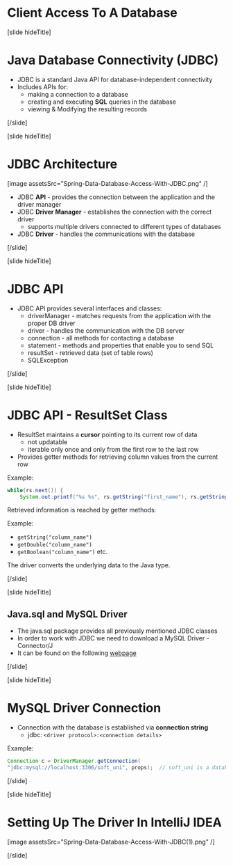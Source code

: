 # Client Access To A Database

[slide hideTitle]
# Java Database Connectivity (JDBC)

- JDBC is a standard Java API for database-independent connectivity
- Includes APIs for:
  - making a connection to a database
  - creating and executing **SQL** queries in the database
  - viewing & Modifying the resulting records

[/slide]

[slide hideTitle]
# JDBC Architecture

[image assetsSrc="Spring-Data-Database-Access-With-JDBC.png" /]

- JDBC **API** - provides the connection between the application and the driver manager
- JDBC **Driver Manager** - establishes the connection with the correct driver
  - supports multiple drivers connected to different types of databases
- JDBC **Driver** - handles the communications with the database

[/slide]

[slide hideTitle]

# JDBC API

- JDBC API provides several interfaces and classes:
  - driverManager - matches requests from the application with the proper DB driver
  - driver - handles the communication with the DB server
  - connection - all methods for contacting a database
  - statement - methods and properties that enable you to send SQL
  - resultSet - retrieved data (set of table rows)
  - SQLException

[/slide]

[slide hideTitle]

# JDBC API - ResultSet Class

- ResultSet maintains a **cursor** pointing to its current row of data
  - not updatable
  - iterable only once and only from the first row to the last row
- Provides getter methods for retrieving column values from the current row

Example:

```Java
while(rs.next()) {
	System.out.printf("%s %s", rs.getString("first_name"), rs.getString("last_name"));}
```

Retrieved information is reached by getter methods:

Example:

- `getString("column_name")`
- `getDouble("column_name")`
- `getBoolean("column_name")` etc.

The driver converts the underlying data to the Java type.

[/slide]

[slide hideTitle]

## Java.sql and MySQL Driver

- The java.sql package provides all previously mentioned JDBC classes
- In order to work with JDBC we need to download a MySQL Driver - Connector/J
- It can be found on the following [webpage](https://dev.mysql.com/downloads/connector/j/)

[/slide]

[slide hideTitle]

# MySQL Driver Connection

- Connection with the database is established via **connection string**
  - jdbc: `<driver protocol>:<connection details>`

Example:

```Java
Connection c = DriverManager.getConnection(
"jdbc:mysql://localhost:3306/soft_uni", props);  // soft_uni is a database name, props are credentials
```

[/slide]

[slide hideTitle]

# Setting Up The Driver In IntelliJ IDEA

[image assetsSrc="Spring-Data-Database-Access-With-JDBC(1).png" /]

[/slide]

